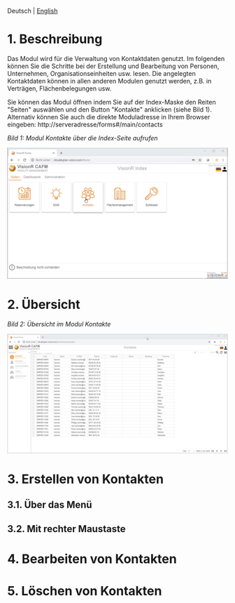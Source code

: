 <!-- TITLE: Modul "Kontakte" für normale Benutzer -->
<!-- SUBTITLE: Modul für die Verwaltung von Personen, Unternahmen, Gemenschaften, Organisationsstrukturen usw.-->

Deutsch | [English](/en-US/modules/contacts/user)
# 1. Beschreibung
Das Modul wird für die Verwaltung von Kontaktdaten genutzt. Im folgenden können Sie die Schritte bei der Erstellung und Bearbeitung von Personen, Unternehmen, Organisationseinheiten usw. lesen. Die angelegten Kontaktdaten können in allen anderen Modulen genutzt werden, z.B. in Verträgen, Flächenbelegungen usw. 

Sie können das Modul öffnen indem Sie auf der Index-Maske den Reiten "Seiten" auswählen und den Button "Kontakte" anklicken (siehe Bild 1). Alternativ können Sie auch die direkte Moduladresse in Ihrem Browser eingeben: http://serveradresse/forms#/main/contacts

*Bild 1: Modul Kontakte über die Index-Seite aufrufen*

![Modul Kontakte Benutzer](/uploads/kontakte/modul-kontakte-forms-seiten.jpg "Modul Kontakte Benutzer")

# 2. Übersicht
*Bild 2: Übersicht im Modul Kontakte*

![Modul Kontakte Übersicht](/uploads/kontakte/modul-kontakte-forms-seiten-overview.jpg "Modul Kontakte Übersicht")
# 3. Erstellen von Kontakten
## 3.1. Über das Menü
## 3.2. Mit rechter Maustaste
# 4. Bearbeiten von Kontakten
# 5. Löschen von Kontakten
